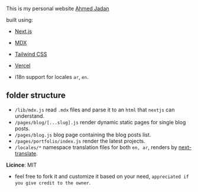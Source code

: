 This is my personal website [Ahmed Jadan](https://www.ahmedjadan.dev/)

built using: 

- [Next.js](https://nextjs.org/)
- [MDX](https://github.com/mdx-js/mdx)
- [Tailwind CSS](https://tailwindcss.com/)
- [Vercel](https://vercel.com)

- i18n support for locales `ar`, `en`.

## folder structure
- `/lib/mdx.js` read `.mdx` files and parse it to an `html` that `nextjs` can understand.
- `/pages/blog/[...slug].js` render dynamic static pages for single blog posts. 
- `/pages/blog.js` blog page containing the blog posts list. 
- `/pages/portfolio/index.js` render the latest projects.
- `/locales/*` namespace translation files for both `en, ar`, renders by [next-translate](https://www.npmjs.com/package/next-translate).

**Licince**: MIT
- feel free to fork it and customize it based on your need, `appreciated if you give credit to the owner`.

